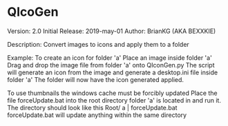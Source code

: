 # QIcoGen                                                                                 

Version: 2.0
Initial Release: 2019-may-01
Author: BrianKG (AKA BEXXKIE)


Description:
Convert images to icons and apply them to a folder 

Example:
To create an icon for folder 'a'
Place an image inside folder 'a'
Drag and drop the image file from folder 'a' onto QIconGen.py
The script will generate an icon from the image and generate a desktop.ini file inside folder 'a'
The folder will now have the icon generated applied.

To use thumbnails the windows cache must be forcibly updated
Place the file forceUpdate.bat into the root directory folder 'a' is located in and run it.
The directory should look like this  Root/ a | forceUpdate.bat
forceUpdate.bat will update anything within the same directory
